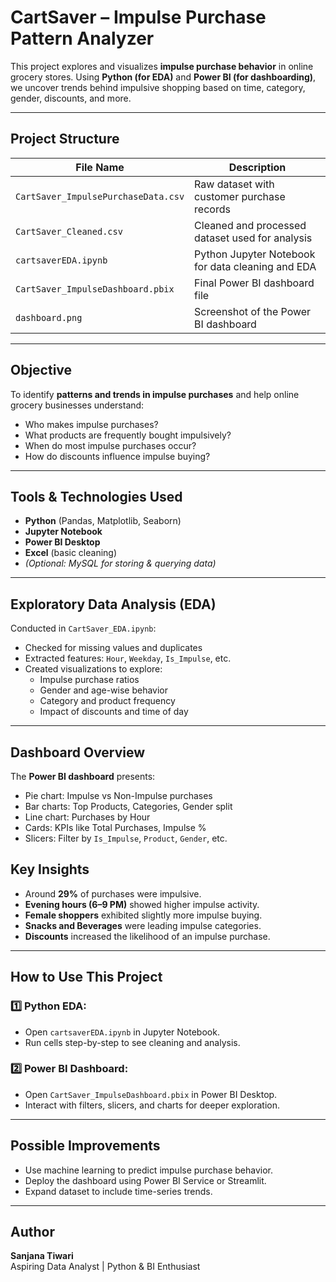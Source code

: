#  CartSaver – Impulse Purchase Pattern Analyzer

This project explores and visualizes **impulse purchase behavior** in online grocery stores. Using **Python (for EDA)** and **Power BI (for dashboarding)**, we uncover trends behind impulsive shopping based on time, category, gender, discounts, and more.

---

##  Project Structure

| File Name                          | Description                                                  |
|-----------------------------------|--------------------------------------------------------------|
| `CartSaver_ImpulsePurchaseData.csv` | Raw dataset with customer purchase records                  |
| `CartSaver_Cleaned.csv`           | Cleaned and processed dataset used for analysis              |
| `cartsaverEDA.ipynb`             | Python Jupyter Notebook for data cleaning and EDA            |
| `CartSaver_ImpulseDashboard.pbix`        | Final Power BI dashboard file                                |
| `dashboard.png`           | Screenshot of the Power BI dashboard                         |

---

##  Objective

To identify **patterns and trends in impulse purchases** and help online grocery businesses understand:
- Who makes impulse purchases?
- What products are frequently bought impulsively?
- When do most impulse purchases occur?
- How do discounts influence impulse buying?

---

##  Tools & Technologies Used

- **Python** (Pandas, Matplotlib, Seaborn)
- **Jupyter Notebook**
- **Power BI Desktop**
- **Excel** (basic cleaning)
- *(Optional: MySQL for storing & querying data)*

---

##  Exploratory Data Analysis (EDA)

Conducted in `CartSaver_EDA.ipynb`:
- Checked for missing values and duplicates
- Extracted features: `Hour`, `Weekday`, `Is_Impulse`, etc.
- Created visualizations to explore:
  - Impulse purchase ratios
  - Gender and age-wise behavior
  - Category and product frequency
  - Impact of discounts and time of day

---

##  Dashboard Overview

The **Power BI dashboard** presents:
- Pie chart: Impulse vs Non-Impulse purchases
- Bar charts: Top Products, Categories, Gender split
- Line chart: Purchases by Hour
- Cards: KPIs like Total Purchases, Impulse %  
- Slicers: Filter by `Is_Impulse`, `Product`, `Gender`, etc.


##  Key Insights

- Around **29%** of purchases were impulsive.
- **Evening hours (6–9 PM)** showed higher impulse activity.
- **Female shoppers** exhibited slightly more impulse buying.
- **Snacks and Beverages** were leading impulse categories.
- **Discounts** increased the likelihood of an impulse purchase.

---

##  How to Use This Project

### 1️⃣ Python EDA:
- Open `cartsaverEDA.ipynb` in Jupyter Notebook.
- Run cells step-by-step to see cleaning and analysis.

### 2️⃣ Power BI Dashboard:
- Open `CartSaver_ImpulseDashboard.pbix` in Power BI Desktop.
- Interact with filters, slicers, and charts for deeper exploration.

---

##  Possible Improvements

- Use machine learning to predict impulse purchase behavior.
- Deploy the dashboard using Power BI Service or Streamlit.
- Expand dataset to include time-series trends.

---

##  Author

**Sanjana Tiwari**  
Aspiring Data Analyst | Python & BI Enthusiast  

